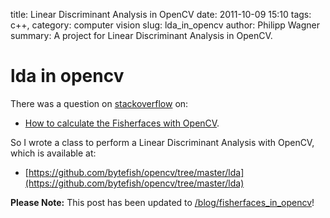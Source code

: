 title: Linear Discriminant Analysis in OpenCV
date: 2011-10-09 15:10
tags: c++, 
category: computer vision
slug: lda_in_opencv
author: Philipp Wagner
summary: A project for Linear Discriminant Analysis in OpenCV.

# lda in opencv #

There was a question on [stackoverflow](http://stackoverflow.com) on:

* [How to calculate the Fisherfaces with OpenCV](http://stackoverflow.com/questions/7574623/c-face-detection-recognition-implementations). 

So I wrote a class to perform a Linear Discriminant Analysis with OpenCV, which is available at:

* [https://github.com/bytefish/opencv/tree/master/lda](https://github.com/bytefish/opencv/tree/master/lda)

**Please Note:** This post has been updated to [/blog/fisherfaces_in_opencv](/blog/fisherfaces_in_opencv)!
